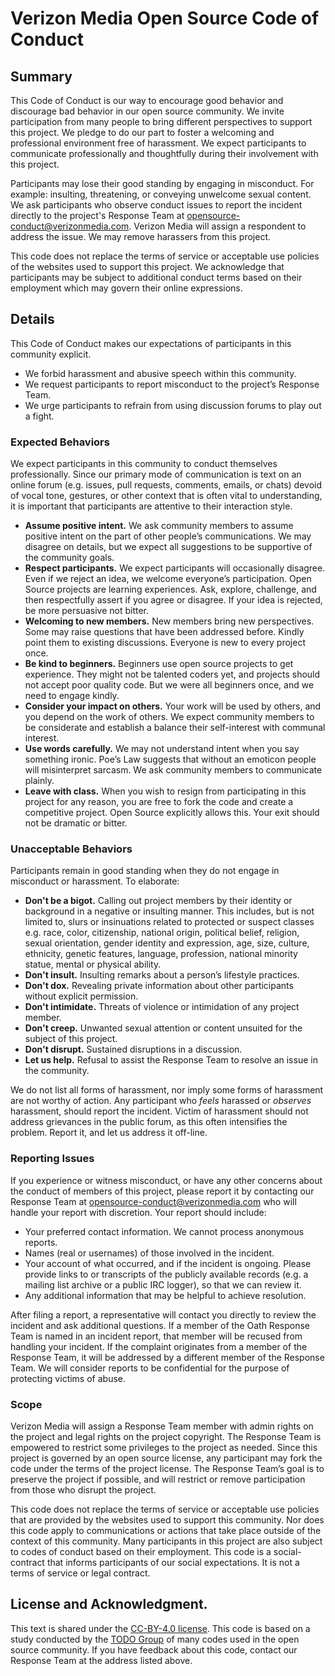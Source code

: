 # Verizon Media Open Source Code of Conduct

## Summary
This Code of Conduct is our way to encourage good behavior and discourage bad behavior in our open source community. We invite participation from many people to bring different perspectives to support this project. We pledge to do our part to foster a welcoming and professional environment free of harassment. We expect participants to communicate professionally and thoughtfully during their involvement with this project. 

Participants may lose their good standing by engaging in misconduct. For example: insulting, threatening, or conveying unwelcome sexual content. We ask participants who observe conduct issues to report the incident directly to the project's Response Team at opensource-conduct@verizonmedia.com. Verizon Media will assign a respondent to address the issue. We may remove harassers from this project. 

This code does not replace the terms of service or acceptable use policies of the websites used to support this project. We acknowledge that participants may be subject to additional conduct terms based on their employment which may govern their online expressions.

## Details
This Code of Conduct makes our expectations of participants in this community explicit.
* We forbid harassment and abusive speech within this community.
* We request participants to report misconduct to the project’s Response Team.
* We urge participants to refrain from using discussion forums to play out a fight.

### Expected Behaviors
We expect participants in this community to conduct themselves professionally. Since our primary mode of communication is text on an online forum (e.g. issues, pull requests, comments, emails, or chats) devoid of vocal tone, gestures, or other context that is often vital to understanding, it is important that participants are attentive to their interaction style.

* **Assume positive intent.** We ask community members to assume positive intent on the part of other people’s communications. We may disagree on details, but we expect all suggestions to be supportive of the community goals.
* **Respect participants.** We expect participants will occasionally disagree. Even if we reject an idea, we welcome everyone’s participation. Open Source projects are learning experiences. Ask, explore, challenge, and then respectfully assert if you agree or disagree. If your idea is rejected, be more persuasive not bitter.
* **Welcoming to new members.** New members bring new perspectives. Some may raise questions that have been addressed before. Kindly point them to existing discussions. Everyone is new to every project once.
* **Be kind to beginners.** Beginners use open source projects to get experience. They might not be talented coders yet, and projects should not accept poor quality code. But we were all beginners once, and we need to engage kindly.
* **Consider your impact on others.** Your work will be used by others, and you depend on the work of others. We expect community members to be considerate and establish a balance their self-interest with communal interest.
* **Use words carefully.** We may not understand intent when you say something ironic. Poe’s Law suggests that without an emoticon people will misinterpret sarcasm. We ask community members to communicate plainly.
* **Leave with class.** When you wish to resign from participating in this project for any reason, you are free to fork the code and create a competitive project. Open Source explicitly allows this. Your exit should not be dramatic or bitter. 

### Unacceptable Behaviors
Participants remain in good standing when they do not engage in misconduct or harassment. To elaborate: 
* **Don't be a bigot.** Calling out project members by their identity or background in a negative or insulting manner. This includes, but is not limited to, slurs or insinuations related to protected or suspect classes e.g. race, color, citizenship, national origin, political belief, religion, sexual orientation, gender identity and expression, age, size, culture, ethnicity, genetic features, language, profession, national minority statue, mental or physical ability.
* **Don't insult.** Insulting remarks about a person’s lifestyle practices.
* **Don't dox.** Revealing private information about other participants without explicit permission.
* **Don't intimidate.** Threats of violence or intimidation of any project member.
* **Don't creep.** Unwanted sexual attention or content unsuited for the subject of this project.
* **Don't disrupt.** Sustained disruptions in a discussion.
* **Let us help.** Refusal to assist the Response Team to resolve an issue in the community.

We do not list all forms of harassment, nor imply some forms of harassment are not worthy of action. Any participant who *feels* harassed or *observes* harassment, should report the incident. Victim of harassment should not address grievances in the public forum, as this often intensifies the problem. Report it, and let us address it off-line.

### Reporting Issues
If you experience or witness misconduct, or have any other concerns about the conduct of members of this project, please report it by contacting our Response Team at opensource-conduct@verizonmedia.com who will handle your report with discretion. Your report should include:
* Your preferred contact information. We cannot process anonymous reports.
* Names (real or usernames) of those involved in the incident.
* Your account of what occurred, and if the incident is ongoing. Please provide links to or transcripts of the publicly available records (e.g. a mailing list archive or a public IRC logger), so that we can review it.
* Any additional information that may be helpful to achieve resolution.

After filing a report, a representative will contact you directly to review the incident and ask additional questions. If a member of the Oath Response Team is named in an incident report, that member will be recused from handling your incident. If the complaint originates from a member of the Response Team, it will be addressed by a different member of the Response Team. We will consider reports to be confidential for the purpose of protecting victims of abuse. 

### Scope
Verizon Media will assign a Response Team member with admin rights on the project and legal rights on the project copyright. The Response Team is empowered to restrict some privileges to the project as needed. Since this project is governed by an open source license, any participant may fork the code under the terms of the project license. The Response Team’s goal is to preserve the project if possible, and will restrict or remove participation from those who disrupt the project. 

This code does not replace the terms of service or acceptable use policies that are provided by the websites used to support this community. Nor does this code apply to communications or actions that take place outside of the context of this community. Many participants in this project are also subject to codes of conduct based on their employment. This code is a social-contract that informs participants of our social expectations. It is not a terms of service or legal contract.

## License and Acknowledgment. 
This text is shared under the [CC-BY-4.0 license](https://creativecommons.org/licenses/by/4.0/). This code is based on a study conducted by the [TODO Group](https://todogroup.org/) of many codes used in the open source community. If you have feedback about this code, contact our Response Team at the address listed above. 
